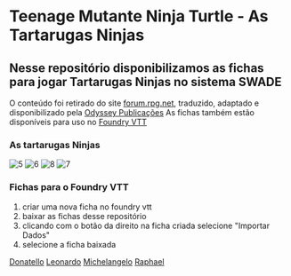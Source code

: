 # Teenage Mutante Ninja Turtle - As Tartarugas Ninjas

## Nesse repositório disponibilizamos as fichas para jogar Tartarugas Ninjas no sistema SWADE

O conteúdo foi retirado do site [forum.rpg.net](https://forum.rpg.net), traduzido, adaptado e disponibilizado pela [Odyssey Publicações](https://odysseypub.com.br)
As fichas também estão disponíveis para uso no [Foundry VTT](https://foundryvtt.com)

### As tartarugas Ninjas
![5](https://github.com/Dados-DestinosRPG/tmnt-tartarugas-ninjas/assets/1184178/cfcb9228-bf40-4d23-8417-068dfbbfc474)
![6](https://github.com/Dados-DestinosRPG/tmnt-tartarugas-ninjas/assets/1184178/c2c5abce-8b25-4616-84f1-b87ee9ea6108)
![8](https://github.com/Dados-DestinosRPG/tmnt-tartarugas-ninjas/assets/1184178/562e87f4-0d19-4542-9be9-53da826b12e5)
![7](https://github.com/Dados-DestinosRPG/tmnt-tartarugas-ninjas/assets/1184178/2d8b9def-4d14-4503-af17-42e45983a3f3)

### Fichas para o Foundry VTT

1. criar uma nova ficha no foundry vtt
2. baixar as fichas desse repositório
3. clicando com o botão da direito na ficha criada selecione "Importar Dados"
4. selecione a ficha baixada

[Donatello](fvtt-Actor-donatello.json)
[Leonardo](fvtt-Actor-leonardo.json)
[Michelangelo](fvtt-Actor-michelangelo.json)
[Raphael](fvtt-Actor-raphael.json)
